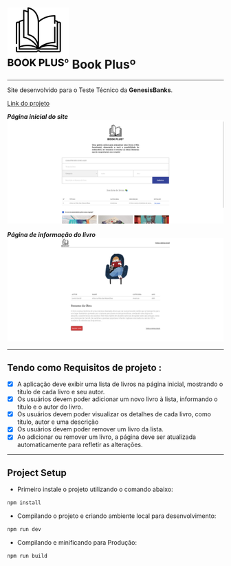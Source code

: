 # ![Logo da empresa](/public/logo.png "Book Plus") Book Plusº

---

Site desenvolvido para o Teste Técnico da **GenesisBanks**.

[Link do projeto](https://book-pluss.netlify.app/)

**_Página inicial do site_**
![Home do Site](/public/readme/home-page.png "Home do Site")

**_Página de informação do livro_**
![Home do Site](/public/readme/info-book-page.png "Informações do livro")

---

## Tendo como Requisitos de projeto :

- [x] A aplicação deve exibir uma lista de livros na página inicial, mostrando o título de cada livro e seu autor.
- [x] Os usuários devem poder adicionar um novo livro à lista, informando o título e o autor do livro.
- [x] Os usuários devem poder visualizar os detalhes de cada livro, como título, autor e uma descrição
- [x] Os usuários devem poder remover um livro da lista.
- [x] Ao adicionar ou remover um livro, a página deve ser atualizada automaticamente para refletir as alterações.

---

## Project Setup

- Primeiro instale o projeto utilizando o comando abaixo:

```sh
npm install
```

- Compilando o projeto e criando ambiente local para desenvolvimento:

```sh
npm run dev
```

- Compilando e minificando para Produção:

```sh
npm run build
```
